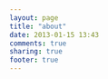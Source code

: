 ```yaml
---
layout: page
title: "about"
date: 2013-01-15 13:43
comments: true
sharing: true
footer: true
---
```

